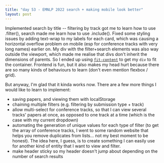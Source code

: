 ```yaml
---
title: "day 53 - EMNLP 2022 search + making mobile look better"
layout: post
---
```

Implemented search by title -- filtering by track got me to learn how to use .filter(), search made me learn how to use .include(). Fixed some styling issues by adding text-wrap to my labels for each card, which was causing a horizontal overflow problem on mobile (esp for conference tracks with very long names) earlier on. My div with the filter+search elements was also way outside the viewport, which made me realise that divs don't inherit the dimensions of parents. So I ended up using [```fit-content```](https://developer.mozilla.org/en-US/docs/Web/CSS/fit-content) to get my ```div``` to fit the container. Frontend is fun, but it also makes my head hurt because there are so many kinds of behaviours to learn (don't even mention flexbox / grid).

But anyway, I'm glad that it kinda works now. There are a few more things I would like to learn to implement: 
- saving papers, and viewing them with localStorage 
- chaining multiple filters (e.g. filtering by submission type + track)
- allow multi-select for conference tracks, so that I can view several tracks' papers at once, as opposed to one track at a time (which is the case with my current dropdown)
- automating the generation of unique values for each type of filter (to get the array of conference tracks, I went to some random website that helps you remove duplicates from lists... not my best moment to be honest). The idea here, I guess, is to create something I can easily use for another kind of entity that I want to view and filter.
- make header sticky so my header doesn't jump about depending on the number of search results